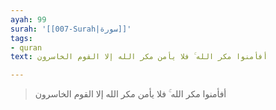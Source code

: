 ```yaml
---
ayah: 99
surah: '[[007-Surah|سورة]]'
tags:
- quran
text: أفأمنوا مكر الله ۚ فلا يأمن مكر الله إلا القوم الخاسرون

---
```

> أفأمنوا مكر الله ۚ فلا يأمن مكر الله إلا القوم الخاسرون
